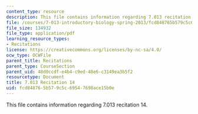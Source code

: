```yaml
---
content_type: resource
description: This file contains information regarding 7.013 recitation 14.
file: /courses/7-013-introductory-biology-spring-2013/fcd848765b579c5c69547698ace15b0e_MIT7_013S12_Recitation_14.pdf
file_size: 134932
file_type: application/pdf
learning_resource_types:
- Recitations
license: https://creativecommons.org/licenses/by-nc-sa/4.0/
ocw_type: OCWFile
parent_title: Recitations
parent_type: CourseSection
parent_uid: 48d0ccdf-e4b4-c9ed-48e6-c3149ea3b5f2
resourcetype: Document
title: 7.013 Recitation 14
uid: fcd84876-5b57-9c5c-6954-7698ace15b0e
---
```

This file contains information regarding 7.013 recitation 14.